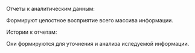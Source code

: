 Отчеты к аналитическим данным:

   Формируют целостное восприятие всего массива информации.


Истории к отчетам:

  Они формируются для уточнения и анализа иследуемой информации.

